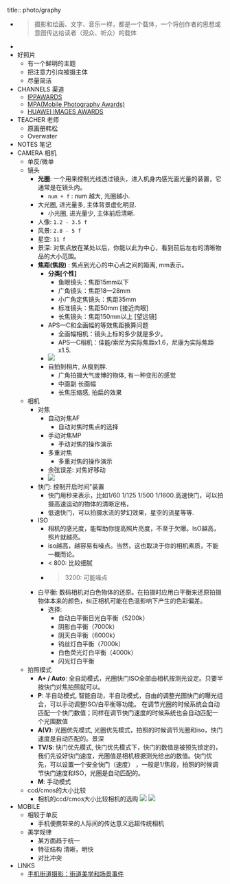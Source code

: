 title:: photo/graphy
- > 摄影和绘画、文字、音乐一样，都是一个载体，一个将创作者的思想或意图传达给读者（观众、听众）的载体
-
- 好照片
  - 有一个鲜明的主题
  - 把注意力引向被摄主体
  - 尽量简洁
- CHANNELS 渠道
  - [IPPAWARDS](https://www.ippawards.com/the-competition/)
  - [MPA(Mobile Photography Awards)](https://mobilephotoawards.com/)
  - [HUAWEI IMAGES AWARDS](https://gallery.consumer.huawei.com/)
- TEACHER 老师
  - 原画册韩松
  - Overwater
- NOTES 笔记
- CAMERA 相机
  - 单反/微单
  - 镜头
    - **光圈**: 一个用来控制光线透过镜头，进入机身内感光面光量的装置，它通常是在镜头内。
      - `num + f` : num 越大, 光圈越小.
    - 大光圈, 进光量多, 主体背景虚化明显.
      - 小光圈, 进光量少, 主体前后清晰.
    - 人像: `1.2 - 3.5 f`
    - 风景: `2.8 - 5 f`
    - 星空: `11 f`
    - 景深: 对焦点放在某处以后，你能以此为中心，看到前后左右的清晰物品的大小范围。
    - **焦距(焦段)** : 焦点到光心的中心点之间的距离, mm表示。
      - **分类[个性]**
        - 鱼眼镜头：焦距15mm以下
        - 广角镜头：焦距18—28mm
        - 小广角定焦镜头：焦距35mm
        - 标准镜头：焦距50mm [接近肉眼]
        - 长焦镜头：焦距150mm以上 [望远镜]
      - APS—C和全画幅的等效焦距换算问题
        - 全画幅相机：镜头上标的多少就是多少。
        - APS—C相机：佳能/索尼为实际焦距x1.6，尼康为实际焦距x1.5.
      - ![](https://dandelionfs.oss-cn-beijing.aliyuncs.com/camera-focus-range.webp)
      - 自拍到相片, 从瘦到胖.
        - 广角拍摄大气庞博的物体, 有一种变形的感觉
        - 中画副 长画幅
        - 长焦压缩感, 拍扁的效果
  - 相机
    - 对焦
      - 自动对焦AF
        - 自动对焦时焦点的选择
      - 手动对焦MP
        - 手动对焦的操作演示
      - 多重对焦
        - 多重对焦的操作演示
      - 余弦误差: 对焦好移动
      - ![](https://dandelionfs.oss-cn-beijing.aliyuncs.com/af-angle.webp)
    - 快门: 控制开启时间"装置
      - 快门用秒来表示，比如1/60 1/125 1/500 1/1600.高速快门，可以拍摄高速运动的物体的清晰定格，
      - 低速快门，可以拍摄水流的梦幻效果，星空的流星等等.
    - ISO
      - 相机的感光度，能帮助你提高照片亮度，不至于欠曝。IsO越高，照片就越亮。
      - iso越高，越容易有噪点。当然，这也取决于你的相机素质，不能一概而论。
      - < 800: 比较细腻
      - >3200: 可能噪点
    - 白平衡: 数码相机对白色物体的还原。在拍摄时应用白平衡来还原拍摄物体本来的颜色，纠正相机可能在色温影响下产生的色彩偏差。
      - 选择:
        - 自动白平衡日光白平衡（5200k）
        - 阴影白平衡（7000k）
        - 阴天白平衡（6000k）
        - 钨丝灯白平衡（7000k）
        - 白色荧光灯白平衡（4000k）
        - 闪光灯白平衡
  - 拍照模式
    - **A+ / Auto**: 全自动模式，光圈快门ISO全部由相机按测光设定。只要半按快门对焦拍照就可以。
    - **P**: 半自动模式, 智能自动，半自动模式，自由的调整光图快门的曝光组合，可以手动调整ISO/白平衡等功能。
      在调节光圈的时候系统会自动匹配一个快门数值；同样在调节快门速度的时候系统也会自动匹配一个光围数值
    - **A(V)**: 光圈优先模式, 光圈优先模式，拍照的时候调节光圈和iso，快门速度是自动匹配的。景深
    - **TV/S**: 快门优先模式, 快门优先模式下，快门的数值是被预先锁定的，我们先设好快门速度，光圈值是相机根据测光给出的数值。快门优先，可以设置一个安全快门（速度） ，一般是1/焦段，拍照的时候调节快门速度和ISO，光圈是自动匹配的。
    - **M**: 手动模式
  - ccd/cmos的大小比较
    - 相机的ccd/cmos大小比较相机的选购
      ![](https://dandelionfs.oss-cn-beijing.aliyuncs.com/ccd-cmos-comp.webp)
      ![](https://dandelionfs.oss-cn-beijing.aliyuncs.com/full-img.webp)
- MOBILE
  - 相较于单反
    - 手机便携带来的人际间的传达意义远超传统相机
  - 美学规律
    - 某方面趋于统一
    - 特征结构 清晰，明快
    - 对比冲突
- LINKS
  - [手机街道摄影：街道美学和场景事件](https://daily.zhihu.com/story/9729225)